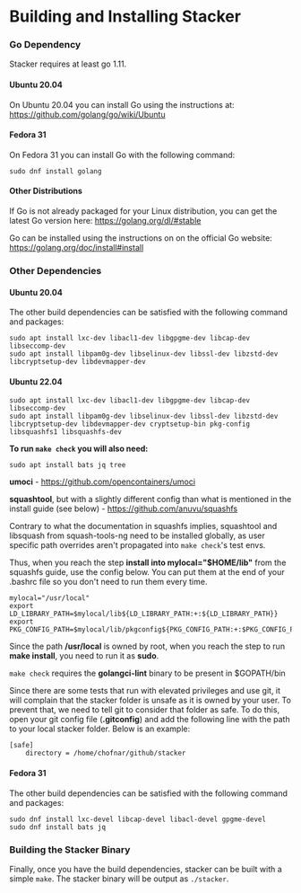# Building and Installing Stacker

### Go Dependency

Stacker requires at least go 1.11.

#### Ubuntu 20.04

On Ubuntu 20.04 you can install Go using the instructions at:
https://github.com/golang/go/wiki/Ubuntu

#### Fedora 31

On Fedora 31 you can install Go with the following command:

    sudo dnf install golang

#### Other Distributions

If Go is not already packaged for your Linux distribution, you can get the
latest Go version here:
https://golang.org/dl/#stable

Go can be installed using the instructions on on the official Go website:
https://golang.org/doc/install#install

### Other Dependencies

#### **Ubuntu 20.04**

The other build dependencies can be satisfied with the following command and
packages:

    sudo apt install lxc-dev libacl1-dev libgpgme-dev libcap-dev libseccomp-dev
    sudo apt install libpam0g-dev libselinux-dev libssl-dev libzstd-dev libcryptsetup-dev libdevmapper-dev

#### **Ubuntu 22.04**

    sudo apt install lxc-dev libacl1-dev libgpgme-dev libcap-dev libseccomp-dev
    sudo apt install libpam0g-dev libselinux-dev libssl-dev libzstd-dev libcryptsetup-dev libdevmapper-dev cryptsetup-bin pkg-config libsquashfs1 libsquashfs-dev


**To run `make check` you will also need:**

    sudo apt install bats jq tree

**umoci** - https://github.com/opencontainers/umoci

**squashtool**, but with a slightly different config than what is mentioned in the install guide (see below) - https://github.com/anuvu/squashfs

Contrary to what the documentation in squashfs implies, squashtool and
libsquash from squash-tools-ng need to be installed globally, as user specific
path overrides aren't propagated into `make check`'s test envs.

Thus, when you reach the step **install into mylocal="$HOME/lib"** from the squashfs guide, use the config below. You can put them at the end of your .bashrc file so you don't need to run them every time.

    mylocal="/usr/local"
    export LD_LIBRARY_PATH=$mylocal/lib${LD_LIBRARY_PATH:+:${LD_LIBRARY_PATH}}
    export PKG_CONFIG_PATH=$mylocal/lib/pkgconfig${PKG_CONFIG_PATH:+:$PKG_CONFIG_PATH}

Since the path **/usr/local** is owned by root, when you reach the step to run **make install**, you need to run it as **sudo**.

`make check`  requires the **golangci-lint** binary to be present in $GOPATH/bin

Since there are some tests that run with elevated privileges and use git, it will complain that the stacker folder is unsafe as it is owned by your user. To prevent that, we need to tell git to consider that folder as safe. To do this, open your git config file (**.gitconfig**) and add the following line with the path to your local stacker folder. Below is an example:

    [safe]
        directory = /home/chofnar/github/stacker


#### **Fedora 31**

The other build dependencies can be satisfied with the following command and
packages:

    sudo dnf install lxc-devel libcap-devel libacl-devel gpgme-devel
    sudo dnf install bats jq

### Building the Stacker Binary

Finally, once you have the build dependencies, stacker can be built with a
simple `make`. The stacker binary will be output as `./stacker`.
